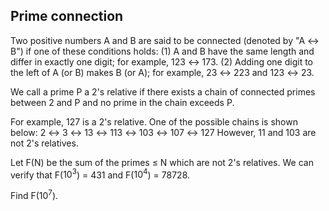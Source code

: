 ## Prime connection

Two positive numbers A and B are said to be connected (denoted by "A ↔ B") if one of these conditions holds:
(1) A and B have the same length and differ in exactly one digit; for example, 123 ↔ 173.
(2) Adding one digit to the left of A (or B) makes B (or A); for example, 23 ↔ 223 and 123 ↔ 23.

We call a prime P a 2's relative if there exists a chain of connected primes between 2 and P and no prime in the chain exceeds P.

For example, 127 is a 2's relative. One of the possible chains is shown below:
2 ↔ 3 ↔ 13 ↔ 113 ↔ 103 ↔ 107 ↔ 127
However, 11 and 103 are not 2's relatives.

Let F(N) be the sum of the primes ≤ N which are not 2's relatives.
We can verify that F($10^3$) = 431 and F($10^4$) = 78728.

Find F($10^7$).
